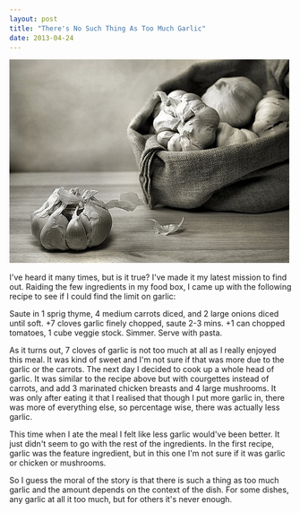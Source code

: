 ```yaml
---
layout: post
title: "There's No Such Thing As Too Much Garlic"
date: 2013-04-24
---
```

![A lot of garlic](/images/too-much-garlic.jpg)

I've heard it many times, but is it true? I've made it my latest mission to find out. Raiding the few ingredients in my food box, I came up with the following recipe to see if I could find the limit on garlic:

Saute in 1 sprig thyme, 4 medium carrots diced, and 2 large onions diced until soft. +7 cloves garlic finely chopped, saute 2-3 mins. +1 can chopped tomatoes, 1 cube veggie stock. Simmer. Serve with pasta.

As it turns out, 7 cloves of garlic is not too much at all as I really enjoyed this meal. It was kind of sweet and I'm not sure if that was more due to the garlic or the carrots. The next day I decided to cook up a whole head of garlic. It was similar to the recipe above but with courgettes instead of carrots, and add 3 marinated chicken breasts and 4 large mushrooms. It was only after eating it that I realised that though I put more garlic in, there was more of everything else, so percentage wise, there was actually less garlic.

This time when I ate the meal I felt like less garlic would've been better. It just didn't seem to go with the rest of the ingredients. In the first recipe, garlic was the feature ingredient, but in this one I'm not sure if it was garlic or chicken or mushrooms.

So I guess the moral of the story is that there is such a thing as too much garlic and the amount depends on the context of the dish. For some dishes, any garlic at all it too much, but for others it's never enough.
